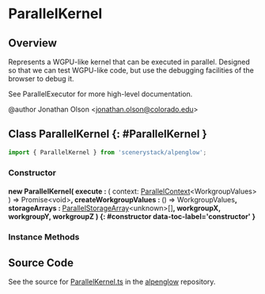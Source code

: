# ParallelKernel

## Overview

Represents a WGPU-like kernel that can be executed in parallel. Designed so that we can test WGPU-like code, but use
the debugging facilities of the browser to debug it.

See ParallelExecutor for more high-level documentation.

@author Jonathan Olson &lt;jonathan.olson@colorado.edu&gt;

## Class ParallelKernel {: #ParallelKernel }


```js
import { ParallelKernel } from 'scenerystack/alpenglow';
```
### Constructor

#### new ParallelKernel( execute : <span style="font-weight: 400;">( context: [ParallelContext](../alpenglow/ParallelContext.md)&lt;WorkgroupValues&gt; ) =&gt; Promise&lt;<span style="color: hsla(calc(var(--md-hue) + 180deg),80%,40%,1);">void</span>&gt;</span>, createWorkgroupValues : <span style="font-weight: 400;">() =&gt; WorkgroupValues</span>, storageArrays : <span style="font-weight: 400;">[ParallelStorageArray](../alpenglow/ParallelStorageArray.md)&lt;<span style="color: hsla(calc(var(--md-hue) + 180deg),80%,40%,1);">unknown</span>&gt;[]</span>, workgroupX, workgroupY, workgroupZ ) {: #constructor data-toc-label='constructor' }

### Instance Methods





## Source Code

See the source for [ParallelKernel.ts](https://github.com/phetsims/alpenglow/blob/main/js/parallel/ParallelKernel.ts) in the [alpenglow](https://github.com/phetsims/alpenglow) repository.
